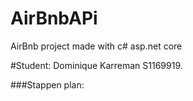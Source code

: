 # AirBnbAPi
AirBnb project made with c# asp.net core


#Student: Dominique Karreman S1169919.

###Stappen plan:
